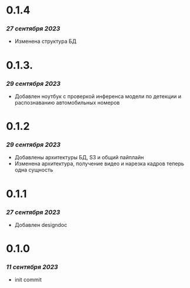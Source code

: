 # 0.1.4
### *27 сентября 2023*
 - Изменена структура БД
# 0.1.3.
### *29 сентября 2023*
- Добавлен ноутбук с проверкой инференса модели по детекции и распознаванию автомобильных номеров
# 0.1.2
### *29 сентября 2023*
 - Добавлены архитектуры БД, S3 и общий пайплайн
 - Изменена архитектура, получение видео и нарезка кадров теперь одна сущность
# 0.1.1
### *27 сентября 2023*
 - Добавлен designdoc
# 0.1.0
### *11 сентября 2023*
 - init commit
